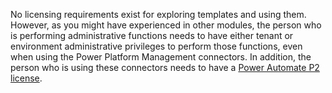 No licensing requirements exist for exploring templates
and using them. However, as you might have experienced in other modules,
the person who is performing administrative functions needs to have
either tenant or environment administrative privileges to perform those
functions, even when using the Power Platform Management connectors. In
addition, the person who is using these connectors needs to have a 
[Power Automate P2 license](https://docs.microsoft.com/power-automate/billing-questions/?azure-portal=true).
